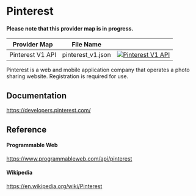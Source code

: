 # Pinterest

#### Please note that this provider map is in progress.

| Provider Map     | File Name         |                                                                                                                                                                                                                                          |
|------------------|-------------------|------------------------------------------------------------------------------------------------------------------------------------------------------------------------------------------------------------------------------------------|
| Pinterest V1 API | pinterest_v1.json | [![Pinterest V1 API](https://d233zlhvpze22y.cloudfront.net/github/bitscoopaddbuttonxsmall.png)](https://bitscoop.com/maps/create?source=https://raw.githubusercontent.com/bitscooplabs/provider-maps/master/pinterest/pinterest_v1.json) |

Pinterest is a web and mobile application company that operates a photo sharing website. Registration is required for use.

## Documentation
https://developers.pinterest.com/

## Reference

#### Programmable Web
https://www.programmableweb.com/api/pinterest

#### Wikipedia
https://en.wikipedia.org/wiki/Pinterest